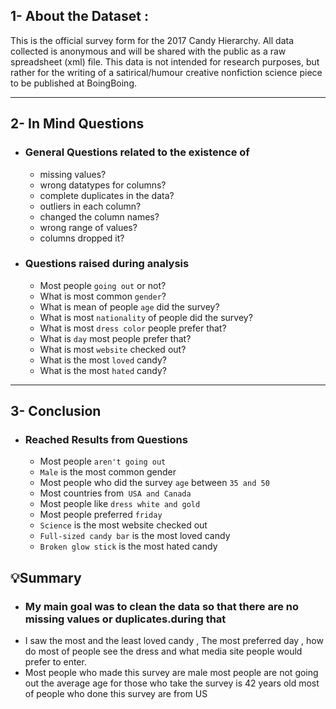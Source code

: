 ## 1- About the Dataset :
This is the official survey form for the 2017 Candy Hierarchy. All data collected is anonymous and will be shared with the public as a raw spreadsheet (xml) file. This data is not intended for research purposes, but rather for the writing of a satirical/humour creative non­fiction science piece to be published at BoingBoing.
____________________________________________________________________________
## 2- In Mind Questions
- ### General Questions related to the existence of
  - missing values?
  - wrong datatypes for columns?
  - complete duplicates in the data?
  - outliers in each column?
  - changed the column names?
  - wrong range of values?
  - columns dropped it?

- ### Questions raised during analysis
  - Most people `going out` or not?
  - What is most common `gender`?
  - What is mean of people `age` did the survey?
  - What is most `nationality` of people did the survey?
  - What is most `dress color` people prefer that?
  - What is `day` most people prefer that?
  - What is most `website` checked out?
  - What is the most `loved` candy?
  - What is the most `hated` candy?
____________________________________________________________________________
## 3- Conclusion
- ### Reached Results from Questions
  - Most people `aren't going out`
  - `Male` is the most common gender
  - Most people who did the survey `age` between `35 and 50`
  - Most countries from` USA and Canada`
  - Most people like `dress white and gold`
  - Most people preferred `friday`
  - `Science` is the most website checked out
  - `Full-sized candy bar` is the most loved candy
  - `Broken glow stick` is the most hated candy

## 💡Summary
- ### My main goal was to clean the data so that there are no missing values or duplicates.during that
- I saw the most and the least loved candy , The most preferred day , how do most of people see the dress and what media site people would prefer to enter.
- Most people who made this survey are male most people are not going out the average age for those who take the survey is 42 years old most of people who done this survey are from US

